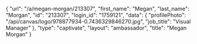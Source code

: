 {
    "url": "\/a\/megan-morgan\/213307",
    "first_name": "Megan",
    "last_name": "Morgan",
    "id": "213307",
    "login_id": "1759121",
    "data": {
        "profilePhoto": "\/api\/canvas\/logo\/978877934-0.7436329846270.jpg",
        "job_title": "Visual Manager"
    },
    "type": "captivate",
    "layout": "ambassador",
    "title": "Megan Morgan"
}